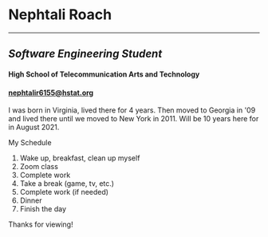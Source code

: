# Nephtali Roach  
---
## _Software Engineering Student_
#### **High School of Telecommunication Arts and Technology**  
#### nephtalir6155@hstat.org

I was born in Virginia, lived there for 4 years. Then moved to Georgia in '09 and lived there until we moved to New York in 2011. Will be 10 years here for in August 2021. 

 My Schedule 
1. Wake up, breakfast, clean up myself
2. Zoom class
3. Complete work
4. Take a break (game, tv, etc.)
5. Complete work (if needed)
6. Dinner 
7. Finish the day

Thanks for viewing!


